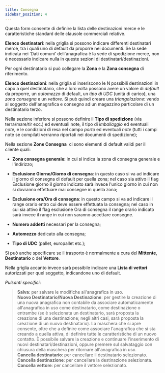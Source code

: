 ```yaml
---
title: Consegna
sidebar_position: 4
---
```


Questa form consente di definire la lista delle destinazioni merce e le caratteristiche standard delle clausole commerciali relative.

**Elenco destinatari**: nella griglia si possono indicare differenti destinatari merce, tra i quali uno di default da proporre nei documenti. Se la sede indicata nei ‘Dati comuni' dell'anagrafica è la sede di spedizione merce, non è necessario indicare nulla in queste sezioni di destinatari/destinazioni.

Per ogni destinatario si può collegare la **Zona** e la **Zona consegna** di riferimento.

**Elenco destinazioni**:  nella griglia si inseriscono le N possibili destinazioni in capo a quel destinatario, che a loro volta possono avere un valore di *default* da proporre, un *automezzo* di default, un *tipo di UDC* (unità di carico), una *zona consegna* e un *vettore*. Si può quindi creare una *triangolazione*: vendo al soggetto dell'anagrafica e consegno ad un magazzino particolare di un destinatario terzo.

Nella sezione inferiore si possono definire il **Tipo di spedizione** (via terra/mare/tir ecc.) ed eventuali note, il tipo di *imballaggio* ed eventuali *note*, e le condizioni di resa nel campo *porto* ed eventuali *note* (tutti i campi note se compilati verranno riportati nei documenti di spedizione);

Nella sezione **Zone Consegna**  ci sono elementi di default validi per il cliente quali:

- **Zona consegna generale**: in cui si indica la zona di consegna generale e l'indirizzo;

- **Esclusione Giorno/Giorno di consegna**: in questo caso si va ad indicare il giorno di consegna di default per quella zona; nel caso sia attivo il flag Esclusione giorno il giorno indicato sarà invece l'unico giorno in cui non si dovranno effettuare mai consegne in quella zona;

- **Esclusione ora/Ora di consegna**: in questo campo si va ad indicare il range orario entro cui deve essere effettuata la consegna; nel caso in cui sia attivo il flag esclusione Ora di consegna il range orario indicato sarà invece il range in cui non saranno accettare consegne.

- **Numero addetti** necessari per la consegna;

- **Automezzo** dedicato alla consegna;

- **Tipo di UDC** (pallet, europallet etc.);

Si può anche specificare se il trasporto è normalmente a cura del **Mittente**, **Destinatario** o del **Vettore**.

Nella griglia accanto invece sarà possibile indicare una **Lista di vettori** autorizzati per quel soggetto, indicandone uno di default.

*Pulsanti specifici*:
> **Salva**: per salvare le modifiche all'anagrafica in uso.  
> **Nuovo Destinatario/Nuova Destinazione**: per gestire la creazione di una nuova anagrafica non contabile da associare automaticamente all'anagrafica in uso come destinatario, come destinazione o entrambe (se è selezionata un destinatario, sarà proposta la creazione di una destinazione; negli altri casi, sarà proposta la creazione di un nuovo destinatario). La maschera che si apre consente, oltre che a definire come associare l'anagrafica che si sta creando a quella attiva, di definire tutte le caratteristiche di un nuovo contatto. È possibile salvare la creazione e continuare l'inserimento di nuovi destinatari/destinazioni, oppure premere sul salvataggio con chiusura della maschera per ritornare all'anagrafica in uso.  
> **Cancella destinatario**: per cancellare il destinatario selezionato.  
> **Cancella destinazione**: per cancellare la destinazione selezionata.  
> **Cancella vettore**: per cancellare il vettore selezionato.  
